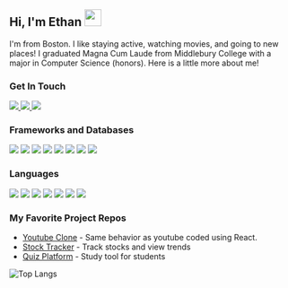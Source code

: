 ## Hi, I'm Ethan <img src="https://media.giphy.com/media/hvRJCLFzcasrR4ia7z/giphy.gif" width="30px"/> 
<!--![Alt text](/header.png) -->

I'm from Boston. I like staying active, watching movies, and going to new places! I graduated Magna Cum Laude from Middlebury College with a major in Computer Science (honors). Here is a little more about me!


### Get In Touch
<a href="mailto:ethancoomber6@gmail.com" target="_blank">
    <img src="https://img.shields.io/badge/Gmail-D14836?style=for-the-badge&logo=gmail&logoColor=white">
</a> 
<a href="https://www.linkedin.com/in/ethan-coomber-5a08ab197" target="_blank">
    <img src="https://img.shields.io/badge/LinkedIn-0077B5?style=for-the-badge&logo=linkedin&logoColor=white">
</a> 
<a href="https://ethan-coomber-portfolio.vercel.app/" target="_blank">
    <img src="https://img.shields.io/badge/portfolio-0A0A0A?style=for-the-badge&logo=dev.to&logoColor=white">
</a> 

### Frameworks and Databases
<img src="https://img.shields.io/badge/React-20232A?style=for-the-badge&logo=react&logoColor=61DAFB"> <img src="https://img.shields.io/badge/spring-%236DB33F.svg?style=for-the-badge&logo=spring&logoColor=white"> <img src="https://img.shields.io/badge/Node.js-43853D?style=for-the-badge&logo=node.js&logoColor=white"> <img src="https://img.shields.io/badge/firebase-%23039BE5.svg?style=for-the-badge&logo=firebase"> <img src="https://img.shields.io/badge/MongoDB-%234ea94b.svg?style=for-the-badge&logo=mongodb&logoColor=white"> <img src="https://img.shields.io/badge/mysql-%2300f.svg?style=for-the-badge&logo=mysql&logoColor=white"> <img src="https://img.shields.io/badge/postgres-%23316192.svg?style=for-the-badge&logo=postgresql&logoColor=white"> <img src="https://img.shields.io/badge/Heroku-430098?style=for-the-badge&logo=heroku&logoColor=white"> 

### Languages
<img src="https://img.shields.io/badge/java-%23ED8B00.svg?style=for-the-badge&logo=openjdk&logoColor=white"> <img src="https://img.shields.io/badge/javascript-%23323330.svg?style=for-the-badge&logo=javascript&logoColor=%23F7DF1E"> <img src="https://img.shields.io/badge/python-3670A0?style=for-the-badge&logo=python&logoColor=ffdd54"> <img src="https://img.shields.io/badge/c-%2300599C.svg?style=for-the-badge&logo=c&logoColor=white"> <img src="https://img.shields.io/badge/c++-%2300599C.svg?style=for-the-badge&logo=c%2B%2B&logoColor=white"> <img src="https://img.shields.io/badge/CSS3-1572B6?style=for-the-badge&logo=css3&logoColor=white"> <img src="https://img.shields.io/badge/HTML5-E34F26?style=for-the-badge&logo=html5&logoColor=white"> 
<!-- ### :hammer_and_wrench: Languages and Tools :
<div>
  <img src="https://github.com/devicons/devicon/blob/master/icons/java/java-original-wordmark.svg" title="Java" alt="Java" width="40" height="40"/>&nbsp;
  <img src="https://github.com/devicons/devicon/blob/master/icons/react/react-original-wordmark.svg" title="React" alt="React" width="40" height="40"/>&nbsp;
  <img src="https://github.com/devicons/devicon/blob/master/icons/spring/spring-original-wordmark.svg" title="Spring" alt="Spring" width="40" height="40"/>&nbsp;
  <img src="https://github.com/devicons/devicon/blob/master/icons/materialui/materialui-original.svg" title="Material UI" alt="Material UI" width="40" height="40"/>&nbsp;
  <img src="https://github.com/devicons/devicon/blob/master/icons/css3/css3-plain-wordmark.svg"  title="CSS3" alt="CSS" width="40" height="40"/>&nbsp;
  <img src="https://github.com/devicons/devicon/blob/master/icons/html5/html5-original.svg" title="HTML5" alt="HTML" width="40" height="40"/>&nbsp;
  <img src="https://github.com/devicons/devicon/blob/master/icons/javascript/javascript-original.svg" title="JavaScript" alt="JavaScript" width="40" height="40"/>&nbsp;
  <img src="https://github.com/devicons/devicon/blob/master/icons/firebase/firebase-plain-wordmark.svg" title="Firebase" alt="Firebase" width="40" height="40"/>&nbsp;
  <img src="https://github.com/devicons/devicon/blob/master/icons/mysql/mysql-original-wordmark.svg" title="MySQL"  alt="MySQL" width="40" height="40"/>&nbsp;
  <img src="https://github.com/devicons/devicon/blob/master/icons/nodejs/nodejs-original-wordmark.svg" title="NodeJS" alt="NodeJS" width="40" height="40"/>&nbsp;
  <img src="https://github.com/devicons/devicon/blob/master/icons/amazonwebservices/amazonwebservices-plain-wordmark.svg" title="AWS" alt="AWS" width="40" height="40"/>&nbsp;
  <img src="https://github.com/devicons/devicon/blob/master/icons/git/git-original-wordmark.svg" title="Git" **alt="Git" width="40" height="40"/>
</div> -->

### My Favorite Project Repos
* <a href="https://github.com/EthanCoomber/youtube_clone">Youtube Clone</a> - Same behavior as youtube coded using React.
* <a href="https://github.com/EthanCoomber/stock">Stock Tracker</a> - Track stocks and view trends
* <a href="https://github.com/EthanCoomber/quiz_platform">Quiz Platform</a> - Study tool for students

![Top Langs](https://github-readme-stats.vercel.app/api/top-langs/?username=EthanCoomber&layout=donut&size_weight=0.5&count_weight=0.5&hide=jupyter%20notebook,cmake,shell,c&langs_count=6)

<img src="https://komarev.com/ghpvc/?username=EthanCoomber&style=flat-square&color=blue" alt=""/>
<!-- 
Badges were pulled from here
https://github.com/alexandresanlim/Badges4-README.md-Profile
 -->
